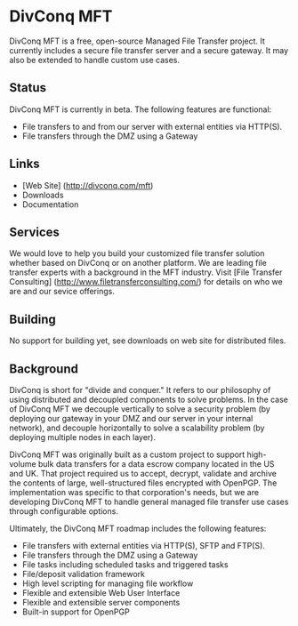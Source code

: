 DivConq MFT
===========

DivConq MFT is a free, open-source Managed File Transfer project.  It currently includes a secure file transfer server and a secure gateway.  It may also be extended to handle custom use cases.   

Status
------

DivConq MFT is currently in beta.  The following features are functional:

* File transfers to and from our server with external entities via HTTP(S).
* File transfers through the DMZ using a Gateway

Links
-----

* [Web Site] (http://divconq.com/mft)
* Downloads
* Documentation

Services
--------

We would love to help you build your customized file transfer solution whether based on
DivConq or on another platform.  We are leading file transfer experts with
a background in the MFT industry.  Visit [File Transfer Consulting] (http://www.filetransferconsulting.com/)
for details on who we are and our sevice offerings.

Building
--------

No support for building yet, see downloads on web site for distributed files.

Background
----------

DivConq is short for "divide and conquer."  It refers to our philosophy of using distributed and decoupled components to solve problems.  In the case of DivConq MFT we decouple vertically to solve a security problem (by deploying our gateway in your DMZ and our server in your internal network), and decouple horizontally to solve a scalability problem (by deploying multiple nodes in each layer).

DivConq MFT was originally built as a custom project to support high-volume bulk data transfers for a data escrow company located in the US and UK.  That project required us to accept, decrypt, validate and archive the contents of large, well-structured files encrypted with OpenPGP.  The implementation was specific to that corporation's needs, but we are developing DivConq MFT to handle general managed file transfer use cases through configurable options.   

Ultimately, the DivConq MFT roadmap includes the following features:

* File transfers with external entities via HTTP(S), SFTP and FTP(S).
* File transfers through the DMZ using a Gateway
* File tasks including scheduled tasks and triggered tasks
* File/deposit validation framework
* High level scripting for managing file workflow
* Flexible and extensible Web User Interface
* Flexible and extensible server components
* Built-in support for OpenPGP
